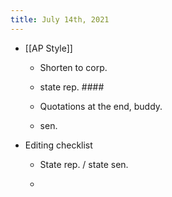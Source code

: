 ```yaml
---
title: July 14th, 2021
---
```


- [[AP Style]]
	 - Shorten to corp.

	 - state rep. ####

	 - Quotations at the end, buddy.

	 - sen. 

- Editing checklist
	 - State rep. / state sen.

	 - 
